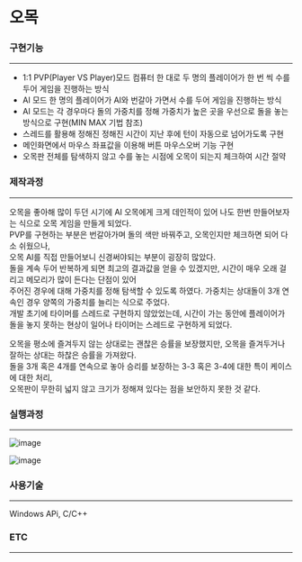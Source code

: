 # 오목

<h3> 구현기능 </h3> <hr>

- 1:1 PVP(Player VS Player)모드 컴퓨터 한 대로 두 명의 플레이어가 한 번 씩 수를 두어 게임을 진행하는 방식
- AI 모드 한 명의 플레이어가 AI와 번갈아 가면서 수를 두어 게임을 진행하는 방식
- AI 모드는 각 경우마다 돌의 가중치를 정해 가중치가 높은 곳을 우선으로 돌을 놓는 방식으로 구현(MIN MAX 기법 참조)
- 스레드를 활용해 정해진 정해진 시간이 지난 후에 턴이 자동으로 넘어가도록 구현
- 메인화면에서 마우스 좌표값을 이용해 버튼 마우스오버 기능 구현
- 오목판 전체를 탐색하지 않고 수를 놓는 시점에 오목이 되는지 체크하여 시간 절약


<h3> 제작과정 </h3> <hr>
오목을 좋아해 많이 두던 시기에 AI 오목에게 크게 데인적이 있어 나도 한번 만들어보자는 식으로 오목 게임을 만들게 되었다. <br>
PVP를 구현하는 부분은 번갈아가며 돌의 색만 바꿔주고, 오목인지만 체크하면 되어 다소 쉬웠으나, <br>
오목 AI를 직접 만들어보니 신경써야되는 부분이 굉장히 많았다. <br>
돌을 계속 두어 반복하게 되면 최고의 결과값을 얻을 수 있겠지만, 시간이 매우 오래 걸리고 메모리가 많이 든다는 단점이 있어<br>
주어진 경우에 대해 가중치를 정해 탐색할 수 있도록 하였다. 가중치는 상대돌이 3개 연속인 경우 양쪽의 가중치를 늘리는 식으로 주었다.<br>
개발 초기에 타이머를 스레드로 구현하지 않았었는데, 시간이 가는 동안에 플레이어가 돌을 놓지 못하는 현상이 일어나
타이머는 스레드로 구현하게 되었다.

오목을 평소에 즐겨두지 않는 상대로는 괜찮은 승률을 보장했지만, 오목을 즐겨두거나 잘하는 상대는 하찮은 승률을 가져왔다.<br>
돌을 3개 혹은 4개를 연속으로 놓아 승리를 보장하는 3-3 혹은 3-4에 대한 특이 케이스에 대한 처리,<br>
오목판이 무한히 넓지 않고 크기가 정해져 있다는 점을 보안하지 못한 것 같다.<br> 

<h3> 실행과정 </h3><hr>

![image](https://user-images.githubusercontent.com/69779719/188831630-28f1c16a-ef2e-419f-984b-ea088709921d.png)

![image](https://user-images.githubusercontent.com/69779719/188831890-566ad137-e21c-4fd4-95b7-a4484a19c8d8.png)

<h3> 사용기술 </h3> <hr>
Windows APi, C/C++
<h3> ETC </h3> <hr>



